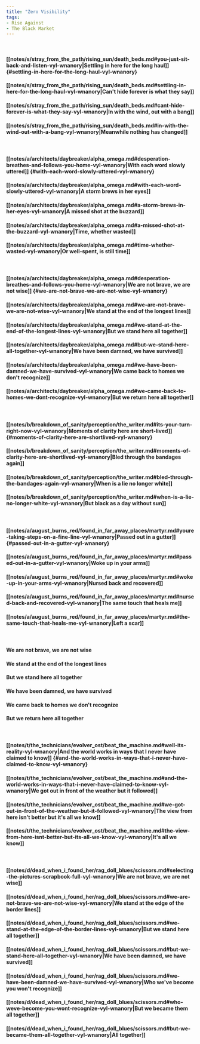 ```yaml
---
title: "Zero Visibility"
tags:
- Rise Against
- The Black Market
---
```

&nbsp;
#### [[notes/s/stray_from_the_path/rising_sun/death_beds.md#you-just-sit-back-and-listen-vyl-wnanory|Settling in here for the long haul]] {#settling-in-here-for-the-long-haul-vyl-wnanory}
#### [[notes/s/stray_from_the_path/rising_sun/death_beds.md#settling-in-here-for-the-long-haul-vyl-wnanory|Can't hide forever is what they say]]
#### [[notes/s/stray_from_the_path/rising_sun/death_beds.md#cant-hide-forever-is-what-they-say-vyl-wnanory|In with the wind, out with a bang]]
#### [[notes/s/stray_from_the_path/rising_sun/death_beds.md#in-with-the-wind-out-with-a-bang-vyl-wnanory|Meanwhile nothing has changed]]
&nbsp;
#### [[notes/a/architects/daybreaker/alpha_omega.md#desperation-breathes-and-follows-you-home-vyl-wnanory|With each word slowly uttered]] {#with-each-word-slowly-uttered-vyl-wnanory}
#### [[notes/a/architects/daybreaker/alpha_omega.md#with-each-word-slowly-uttered-vyl-wnanory|A storm brews in her eyes]]
#### [[notes/a/architects/daybreaker/alpha_omega.md#a-storm-brews-in-her-eyes-vyl-wnanory|A missed shot at the buzzard]]
#### [[notes/a/architects/daybreaker/alpha_omega.md#a-missed-shot-at-the-buzzard-vyl-wnanory|Time, whether wasted]]
#### [[notes/a/architects/daybreaker/alpha_omega.md#time-whether-wasted-vyl-wnanory|Or well-spent, is still time]]
&nbsp;
#### [[notes/a/architects/daybreaker/alpha_omega.md#desperation-breathes-and-follows-you-home-vyl-wnanory|We are not brave, we are not wise]] {#we-are-not-brave-we-are-not-wise-vyl-wnanory}
#### [[notes/a/architects/daybreaker/alpha_omega.md#we-are-not-brave-we-are-not-wise-vyl-wnanory|We stand at the end of the longest lines]]
#### [[notes/a/architects/daybreaker/alpha_omega.md#we-stand-at-the-end-of-the-longest-lines-vyl-wnanory|But we stand here all together]]
#### [[notes/a/architects/daybreaker/alpha_omega.md#but-we-stand-here-all-together-vyl-wnanory|We have been damned, we have survived]]
#### [[notes/a/architects/daybreaker/alpha_omega.md#we-have-been-damned-we-have-survived-vyl-wnanory|We came back to homes we don't recognize]]
#### [[notes/a/architects/daybreaker/alpha_omega.md#we-came-back-to-homes-we-dont-recognize-vyl-wnanory|But we return here all together]]
&nbsp;
#### [[notes/b/breakdown_of_sanity/perception/the_writer.md#its-your-turn-right-now-vyl-wnanory|Moments of clarity here are short-lived]] {#moments-of-clarity-here-are-shortlived-vyl-wnanory}
#### [[notes/b/breakdown_of_sanity/perception/the_writer.md#moments-of-clarity-here-are-shortlived-vyl-wnanory|Bled through the bandages again]]
#### [[notes/b/breakdown_of_sanity/perception/the_writer.md#bled-through-the-bandages-again-vyl-wnanory|When is a lie no longer white]]
#### [[notes/b/breakdown_of_sanity/perception/the_writer.md#when-is-a-lie-no-longer-white-vyl-wnanory|But black as a day without sun]]
&nbsp;
#### [[notes/a/august_burns_red/found_in_far_away_places/martyr.md#youre-taking-steps-on-a-fine-line-vyl-wnanory|Passed out in a gutter]] {#passed-out-in-a-gutter-vyl-wnanory}
#### [[notes/a/august_burns_red/found_in_far_away_places/martyr.md#passed-out-in-a-gutter-vyl-wnanory|Woke up in your arms]]
#### [[notes/a/august_burns_red/found_in_far_away_places/martyr.md#woke-up-in-your-arms-vyl-wnanory|Nursed back and recovered]]
#### [[notes/a/august_burns_red/found_in_far_away_places/martyr.md#nursed-back-and-recovered-vyl-wnanory|The same touch that heals me]]
#### [[notes/a/august_burns_red/found_in_far_away_places/martyr.md#the-same-touch-that-heals-me-vyl-wnanory|Left a scar]]
&nbsp;
#### We are not brave, we are not wise
#### We stand at the end of the longest lines
#### But we stand here all together
#### We have been damned, we have survived
#### We came back to homes we don't recognize
#### But we return here all together
&nbsp;
#### [[notes/t/the_technicians/evolver_ost/beat_the_machine.md#well-its-reality-vyl-wnanory|And the world works in ways that I never have claimed to know]] {#and-the-world-works-in-ways-that-i-never-have-claimed-to-know-vyl-wnanory}
#### [[notes/t/the_technicians/evolver_ost/beat_the_machine.md#and-the-world-works-in-ways-that-i-never-have-claimed-to-know-vyl-wnanory|We got out in front of the weather but it followed]]
#### [[notes/t/the_technicians/evolver_ost/beat_the_machine.md#we-got-out-in-front-of-the-weather-but-it-followed-vyl-wnanory|The view from here isn't better but it's all we know]]
#### [[notes/t/the_technicians/evolver_ost/beat_the_machine.md#the-view-from-here-isnt-better-but-its-all-we-know-vyl-wnanory|It's all we know]]
&nbsp;
#### [[notes/d/dead_when_i_found_her/rag_doll_blues/scissors.md#selecting-the-pictures-scrapbook-full-vyl-wnanory|We are not brave, we are not wise]]
#### [[notes/d/dead_when_i_found_her/rag_doll_blues/scissors.md#we-are-not-brave-we-are-not-wise-vyl-wnanory|We stand at the edge of the border lines]]
#### [[notes/d/dead_when_i_found_her/rag_doll_blues/scissors.md#we-stand-at-the-edge-of-the-border-lines-vyl-wnanory|But we stand here all together]]
#### [[notes/d/dead_when_i_found_her/rag_doll_blues/scissors.md#but-we-stand-here-all-together-vyl-wnanory|We have been damned, we have survived]]
#### [[notes/d/dead_when_i_found_her/rag_doll_blues/scissors.md#we-have-been-damned-we-have-survived-vyl-wnanory|Who we've become you won't recognize]]
#### [[notes/d/dead_when_i_found_her/rag_doll_blues/scissors.md#who-weve-become-you-wont-recognize-vyl-wnanory|But we became them all together]]
#### [[notes/d/dead_when_i_found_her/rag_doll_blues/scissors.md#but-we-became-them-all-together-vyl-wnanory|All together]]
